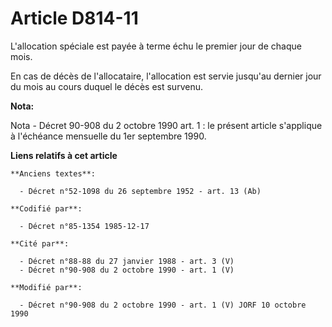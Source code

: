 # Article D814-11

L'allocation spéciale est payée à terme échu le premier jour de chaque mois.

En cas de décès de l'allocataire, l'allocation est servie jusqu'au dernier jour du mois au cours duquel le décès est survenu.

**Nota:**

Nota - Décret 90-908 du 2 octobre 1990 art. 1 : le présent article s'applique à l'échéance mensuelle du 1er septembre 1990.

**Liens relatifs à cet article**

	**Anciens textes**:

	  - Décret n°52-1098 du 26 septembre 1952 - art. 13 (Ab)

	**Codifié par**:

	  - Décret n°85-1354 1985-12-17

	**Cité par**:

	  - Décret n°88-88 du 27 janvier 1988 - art. 3 (V)
	  - Décret n°90-908 du 2 octobre 1990 - art. 1 (V)

	**Modifié par**:

	  - Décret n°90-908 du 2 octobre 1990 - art. 1 (V) JORF 10 octobre 1990
